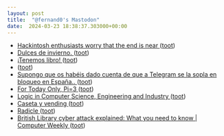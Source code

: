 ```yaml
---
layout: post
title:  "@fernand0's Mastodon"
date:  2024-03-23 18:38:37.303000+00:00
---
```

*  [Hackintosh enthusiasts worry that the end is near ](https://www.theverge.com/2024/3/19/24105829/hackintosh-almost-dead-macos-sonoma-driver) ([toot](https://mastodon.social/@fernand0/112146456071465516))
*  [Dulces de invierno. ](https://avecesunafoto.wordpress.com/2024/03/23/dulces-de-invierno) ([toot](https://mastodon.social/@fernand0/112146324868048366))
*  [¡Tenemos libro! ](https://filateliayferrocarriles.blogspot.com/2024/01/tenemos-libro.htm) ([toot](https://mastodon.social/@fernand0/112146202446806232))
*  [ ](https://masto.es/@cavalleto) ([toot](https://mastodon.social/@fernand0/112146176481873105))
*  [Supongo que os habéis dado cuenta de que a Telegram se la sopla en bloqueo en España.. ](https://mastodon.social/@fernand0/112146141723078333) ([toot](https://mastodon.social/@fernand0/112146141723078333))
*  [For Today Only, Pi=3 ](https://hackaday.com/2024/02/29/for-today-only-pi3) ([toot](https://mastodon.social/@fernand0/112146028565578950))
*  [Logic in Computer Science, Engineering and Industry ](https://www.youtube.com/watch?v=Vhz7IDql6-k&amp%3Bfeature=youtu.b) ([toot](https://mastodon.social/@fernand0/112145757046432931))
*  [Caseta y vending ](https://www.flickr.com/photos/fernand0/53602114749) ([toot](https://mastodon.social/@fernand0/112145650881830546))
*  [Radicle ](https://radicle.xyz/guides/use) ([toot](https://mastodon.social/@fernand0/112145015516081442))
*  [British Library cyber attack explained: What you need to know \| Computer Weekly ](https://www.computerweekly.com/feature/British-Library-cyber-attack-explained-What-you-need-to-kno) ([toot](https://mastodon.social/@fernand0/112144754106254630))
